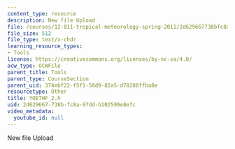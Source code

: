 ```yaml
---
content_type: resource
description: New file Upload
file: /courses/12-811-tropical-meteorology-spring-2011/2d629667738bfc8a97ddb102599e8efc_YOETHF_2.h
file_size: 512
file_type: text/x-chdr
learning_resource_types:
- Tools
license: https://creativecommons.org/licenses/by-nc-sa/4.0/
ocw_type: OCWFile
parent_title: Tools
parent_type: CourseSection
parent_uid: 374ebf22-f5f1-50d9-82a5-d78288ffba8e
resourcetype: Other
title: YOETHF_2.h
uid: 2d629667-738b-fc8a-97dd-b102599e8efc
video_metadata:
  youtube_id: null
---
```

New file Upload